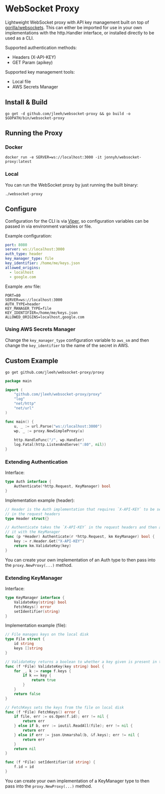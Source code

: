 # WebSocket Proxy
Lightweight WebSocket proxy with API key management built on top of 
[gorilla/websockets](https://github.com/gorilla/websocket). This can either be imported for use in your 
own implementations with the http.Handler interface, or installed directly to be used as a CLI.

Supported authentication methods:

- Headers (X-API-KEY)
- GET Param (apikey)

Supported key management tools:

- Local file
- AWS Secrets Manager

## Install & Build

```
go get -d github.com/jleeh/websocket-proxy && go build -o $GOPATH/bin/websocket-proxy
```

## Running the Proxy

### Docker
```
docker run -e SERVER=ws://localhost:3000 -it jonnyh/websocket-proxy:latest
```

### Local
You can run the WebSocket proxy by just running the built binary:
```
./websocket-proxy
```

## Configure

Configuration for the CLI is via [Viper](https://github.com/spf13/viper), so configuration variables can be passed in
via environment variables or file.

Example configuration:
```yaml
port: 8080
server: ws://localhost:3000
auth_type: header
key_manager_type: file
key_identifier: /home/me/keys.json
allowed_origins:
  - localhost
  - google.com
```

Example .env file:
```dotenv
PORT=80
SERVER=ws://localhost:3000
AUTH_TYPE=header
KEY_MANAGER_TYPE=file
KEY_IDENTIFIER=/home/me/keys.json
ALLOWED_ORIGINS=localhost,google.com
```

### Using AWS Secrets Manager
Change the `key_manager_type` configuration variable to `aws_sm` and then change the `key_identifier` to the name 
of the secret in AWS.

## Custom Example

```
go get github.com/jleeh/websocket-proxy/proxy
```

```go
package main

import (
	"github.com/jleeh/websocket-proxy/proxy"
	"log"
	"net/http"
	"net/url"
)

func main() {
	u, _ := url.Parse("ws://localhost:3000")
	wp, _ := proxy.NewSimpleProxy(u)
	
	http.HandleFunc("/", wp.Handler)
	log.Fatal(http.ListenAndServe(":80", nil))
}
```

### Extending Authentication

Interface:
```go
type Auth interface {
	Authenticate(*http.Request, KeyManager) bool
}
```

Implementation example (header):
```go
// Header is the Auth implementation that requires `X-API-KEY` to be set
// in the request headers
type Header struct{}

// Authenticate takes the `X-API-KEY` in the request headers and then authenticates
// it with the KeyManager
func (p *Header) Authenticate(r *http.Request, km KeyManager) bool {
	key := r.Header.Get("X-API-KEY")
	return km.ValidateKey(key)
}
```

You can create your own implementation of an Auth type to then pass into the `proxy.NewProxy(...)` method.

### Extending KeyManager

Interface:
```go
type KeyManager interface {
	ValidateKey(string) bool
	FetchKeys() error
	setIdentifier(string)
}
```

Implementation example (file):
```go
// File manages keys on the local disk
type File struct {
	id string
	keys []string
}

// ValidateKey returns a boolean to whether a key given is present in the file
func (f *File) ValidateKey(key string) bool {
	for _, k := range f.keys {
		if k == key {
			return true
		}
	}
	return false
}

// FetchKeys sets the keys from the file on local disk
func (f *File) FetchKeys() error {
	if file, err := os.Open(f.id); err != nil {
		return err
	} else if b, err := ioutil.ReadAll(file); err != nil {
		return err
	} else if err := json.Unmarshal(b, &f.keys); err != nil {
		return err
	}
	return nil
}

func (f *File) setIdentifier(id string) {
	f.id = id
}
```

You can create your own implementation of a KeyManager type to then pass into the `proxy.NewProxy(...)` method.
